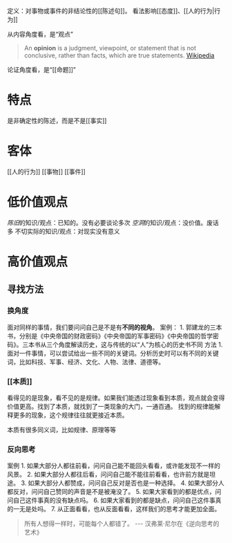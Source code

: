定义：对事物或事件的非结论性的[[陈述句]]。
看法影响[[态度]]、[[人的行为|行为]]

从内容角度看，是“观点”
> An **opinion** is a judgment, viewpoint, or statement that is not conclusive, rather than facts, which are true statements.
> [Wikipedia](https://en.wikipedia.org/wiki/Opinion) 

论证角度看，是“[[命题]]”

# 特点
是非确定性的陈述，而是不是[[事实]] 
# 客体
[[人的行为]] 
[[事物]] 
[[事件]] 

# 低价值观点
*陈旧*的知识/观点：已知的。没有必要谈论多次
*空洞*的知识/观点：没价值。废话多
不切实际的知识/观点：对现实没有意义
# 高价值观点
## 寻找方法
### 换角度
面对同样的事情，我们要问问自己是不是有**不同的视角**。
案例：
	1. 郭建龙的三本书，分别是《中央帝国的财政密码》《中央帝国的军事密码》《中央帝国的哲学密码》。三本书从三个角度解读历史，这与传统的以“人”为核心的历史书不同
方法
	1. 面对一件事情，可以尝试给出一些不同的关键词。分析历史时可以有不同的关键词，比如科技、军事、经济、文化、人物、法律、道德等。
### [[本质]] 
看得见的是现象，看不见的是规律。如果我们能透过现象看到本质，观点就会变得价值更高。找到了本质，就找到了一类现象的大门，一通百通。
找到的规律能解释更多的现象，这个规律往往就更接近本质。

本质有很多同义词，比如规律、原理等等

### 反向思考
案例
	1. 如果大部分人都往前看，问问自己能不能回头看看，或许能发现不一样的风景。
	2. 如果大部分人都往后看，问问自己能不能往前看看，也许前方就是坦途。
	3. 如果大部分人都赞成，问问自己反对是否也是一种选择。
	4. 如果大部分人都反对，问问自己赞同的声音是不是被淹没了。
	5. 如果大家看到的都是优点，问问自己这件事真的没有缺点吗。
	6. 如果大家看到的都是缺点，问问自己这件事真的一无是处吗。
	7. 从正面看看，也从反面看看，这样我们的思考才能更加全面。

> 所有人想得一样时，可能每个人都错了。          --- 汉弗莱·尼尔在《逆向思考的艺术》

